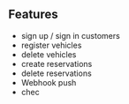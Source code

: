 ## Features

- sign up / sign in customers
- register vehicles
- delete vehicles
- create reservations
- delete reservations
- Webhook push
- chec
